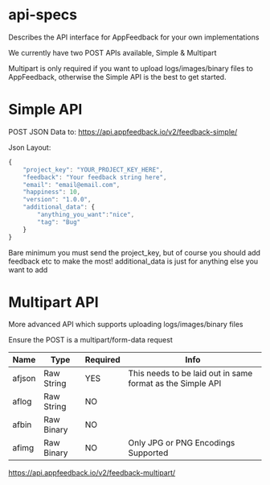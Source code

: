 # api-specs
Describes the API interface for AppFeedback for your own implementations

We currently have two POST APIs available, Simple & Multipart

Multipart is only required if you want to upload logs/images/binary files to AppFeedback, otherwise the Simple API is the best to get started.


# Simple API

POST JSON Data to:
https://api.appfeedback.io/v2/feedback-simple/

Json Layout:
```javascript
{
    "project_key": "YOUR_PROJECT_KEY_HERE",
    "feedback": "Your feedback string here",
    "email": "email@email.com",
    "happiness": 10,
    "version": "1.0.0",
    "additional_data": {        
        "anything_you_want":"nice",
        "tag": "Bug"
    }
}
```
Bare minimum you must send the project_key, but of course you should add feedback etc to make the most!
additional_data is just for anything else you want to add

# Multipart API

More advanced API which supports uploading logs/images/binary files

Ensure the POST is a multipart/form-data request

Name | Type | Required | Info
-----|------|----------|-----
afjson|Raw String|YES|This needs to be laid out in same format as the Simple API
aflog|Raw String|NO|
afbin|Raw Binary|NO|
afimg|Raw Binary|NO| Only JPG or PNG Encodings Supported

https://api.appfeedback.io/v2/feedback-multipart/
